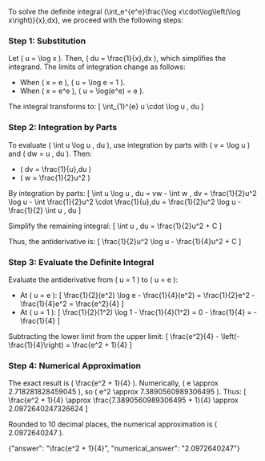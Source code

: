 

To solve the definite integral \(\int_e^{e^e}\frac{\log x\cdot\log\left(\log x\right)}{x}\,dx\), we proceed with the following steps:

### Step 1: Substitution
Let \( u = \log x \). Then, \( du = \frac{1}{x}\,dx \), which simplifies the integrand. The limits of integration change as follows:
- When \( x = e \), \( u = \log e = 1 \).
- When \( x = e^e \), \( u = \log(e^e) = e \).

The integral transforms to:
\[
\int_{1}^{e} u \cdot \log u \, du
\]

### Step 2: Integration by Parts
To evaluate \( \int u \log u \, du \), use integration by parts with \( v = \log u \) and \( dw = u \, du \). Then:
- \( dv = \frac{1}{u}\,du \)
- \( w = \frac{1}{2}u^2 \)

By integration by parts:
\[
\int u \log u \, du = vw - \int w \, dv = \frac{1}{2}u^2 \log u - \int \frac{1}{2}u^2 \cdot \frac{1}{u}\,du = \frac{1}{2}u^2 \log u - \frac{1}{2} \int u \, du
\]

Simplify the remaining integral:
\[
\int u \, du = \frac{1}{2}u^2 + C
\]

Thus, the antiderivative is:
\[
\frac{1}{2}u^2 \log u - \frac{1}{4}u^2 + C
\]

### Step 3: Evaluate the Definite Integral
Evaluate the antiderivative from \( u = 1 \) to \( u = e \):
- At \( u = e \):
  \[
  \frac{1}{2}(e^2) \log e - \frac{1}{4}(e^2) = \frac{1}{2}e^2 - \frac{1}{4}e^2 = \frac{e^2}{4}
  \]
- At \( u = 1 \):
  \[
  \frac{1}{2}(1^2) \log 1 - \frac{1}{4}(1^2) = 0 - \frac{1}{4} = -\frac{1}{4}
  \]

Subtracting the lower limit from the upper limit:
\[
\frac{e^2}{4} - \left(-\frac{1}{4}\right) = \frac{e^2 + 1}{4}
\]

### Step 4: Numerical Approximation
The exact result is \( \frac{e^2 + 1}{4} \). Numerically, \( e \approx 2.718281828459045 \), so \( e^2 \approx 7.3890560989306495 \). Thus:
\[
\frac{e^2 + 1}{4} \approx \frac{7.3890560989306495 + 1}{4} \approx 2.0972640247326624
\]

Rounded to 10 decimal places, the numerical approximation is \( 2.0972640247 \).

{"answer": "\\frac{e^2 + 1}{4}", "numerical_answer": "2.0972640247"}